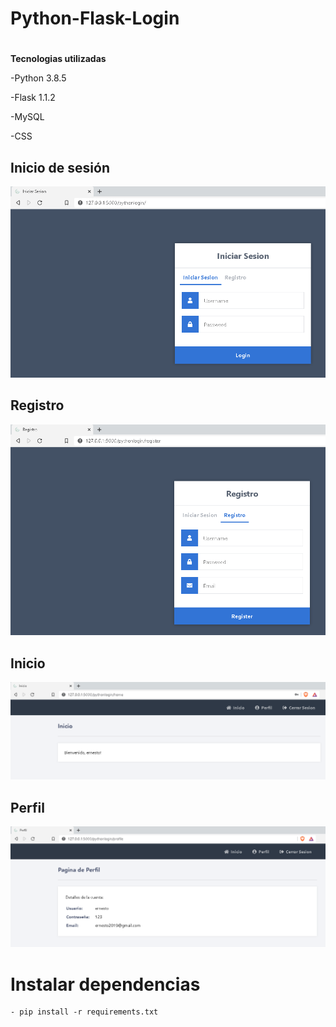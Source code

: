 # Python-Flask-Login

#
**Tecnologias utilizadas** 


-Python 3.8.5

-Flask 1.1.2

-MySQL

-CSS

## Inicio de sesión 

<img src="c1.PNG" alt="c1" width="800"/>

## Registro 

<img src="c2.PNG" alt="c2" width="800"/>

## Inicio 

<img src="c3.PNG" alt="c3" width="800"/>

## Perfil 

<img src="c4.PNG" alt="c4" width="800"/>


# Instalar dependencias
```
- pip install -r requirements.txt

```


